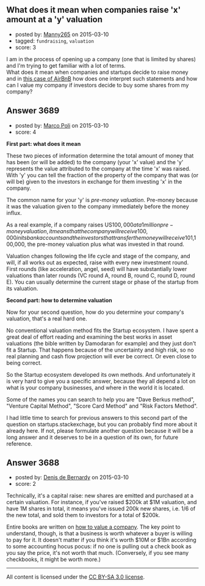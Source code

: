 ## What does it mean when companies raise 'x' amount at a 'y' valuation

- posted by: [Manny265](https://stackexchange.com/users/2554771/manny265) on 2015-03-10
- tagged: `fundraising`, `valuation`
- score: 3

I am in the process of opening up a company (one that is limited by shares) and I'm trying to get familiar with a lot of terms.<br>
What does it mean when companies and startups decide to raise money and in [this case of AirBnB][1] how does one interpret such statements and how can I value my company if investors decide to buy some shares from my company?


  [1]: http://techcrunch.com/2015/02/27/airbnb-2/


## Answer 3689

- posted by: [Marco Poli](https://stackexchange.com/users/3026136/marco-poli) on 2015-03-10
- score: 4

**First part: what does it mean**

These two pieces of information determine the total amount of money that has been (or will be added) to the company (your 'x' value) and the 'y' represents the value attributed to the company at the time 'x' was raised. With 'y' you can tell the fraction of the property of the company that was (or will be) given to the investors in exchange for them investing 'x' in the company.

The common name for your 'y' is *pre-money valuation*. Pre-money because it was the valuation given to the company immediately before the money influx.

As a real example, if a company raises US$100,000 at a 1 million pre-money valuation, it means that the company will receive 100,000 in its bank accounts and the investors that transfer the money will receive 10% (100,000/1,000,000) of the ownership of the company in exchange. So *post-money* or right after the investment, the company will be valued at US$1,100,000, the pre-money valuation plus what was invested in that round.

Valuation changes following the life cycle and stage of the company, and will, if all works out as expected, raise with every new investment round. First rounds (like acceleration, angel, seed) will have substantially lower valuations than later rounds (VC round A, round B, round C, round D, round E). You can usually determine the current stage or phase of the startup from its valuation.

**Second part: how to determine valuation**

Now for your second question, how do you determine your company's valuation, that's a real hard one.

No conventional valuation method fits the Startup ecosystem. I have spent a great deal of effort reading and examining the best works in asset valuations (the bible written by Damodaran for example) and they just don't fit a Startup. That happens because of the uncertainty and high risk, so no real planning and cash flow projection will ever be correct. Or even close to being correct.

So the Startup ecosystem developed its own methods. And unfortunately it is very hard to give you a specific answer, because they all depend a lot on what is your company businesses, and where in the world it is located.

Some of the names you can search to help you are "Dave Berkus method", "Venture Capital Method", "Score Card Method" and "Risk Factors Method".

I had little time to search for previous answers to this second part of the question on startups.stackexchage, but you can probably find more about it already here. If not, please formulate another question because it will be a long answer and it deserves to be in a question of its own, for future reference.


## Answer 3688

- posted by: [Denis de Bernardy](https://stackexchange.com/users/182468/denis-de-bernardy) on 2015-03-10
- score: 2

Technically, it's a capital raise: new shares are emitted and purchased at a certain valuation. For instance, if you've raised $200k at $1M valuation, and have 1M shares in total, it means you've issued 200k new shares, i.e. 1/6 of the new total, and sold them to investors for a total of $200k.

Entire books are written on [how to value a company](http://en.wikipedia.org/wiki/Business_valuation). The key point to understand, though, is that a business is worth whatever a buyer is willing to pay for it. It doesn't matter if you think it's worth $10M or $1Bn according to some accounting hocus pocus: if no one is pulling out a check book as you say the price, it's not worth that much. (Conversely, if you see many checkbooks, it might be worth more.)



---

All content is licensed under the [CC BY-SA 3.0 license](https://creativecommons.org/licenses/by-sa/3.0/).
